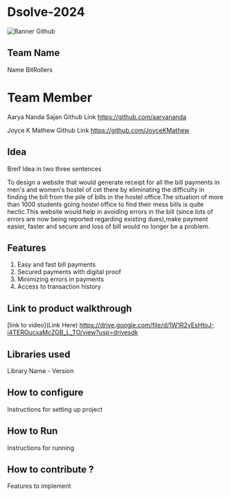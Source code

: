 # Dsolve-2024

![Banner Github](https://github.com/csacet/Dsolve-2024/assets/90597530/365f4d52-fd34-4df5-948d-8e95745a653a)


## Team Name
Name  BitRollers

# Team Member
Aarya Nanda Sajan Github Link https://github.com/aaryananda

Joyce  K Mathew Github Link https://github.com/JoyceKMathew

## Idea
Breif Idea in two three sentences 

To design a website that would generate receipt for all the bill payments in men's and women's hostel of cet there by eliminating the difficulty in finding the bill from the pile of bills in the hostel office.The situation of more than 1000 students  going hostel office to find their mess bills is quite hectic.This website would help in avoiding errors in the bill (since lots of errors are now being reported regarding existing dues),make payment easier, faster and secure and loss of bill would no longer be a problem.
## Features 
1. Easy and fast bill payments
2. Secured payments with digital proof
3. Minimizing errors in payments
4. Access to transaction history

## Link to product walkthrough
[link to video](Link Here)
https://drive.google.com/file/d/1W1R2yEsHtoJ-i4TEROucxaMcZGB_L_TO/view?usp=drivesdk
   
## Libraries used
Library Name - Version


## How to configure
Instructions for setting up project

## How to Run
Instructions for running

## How to contribute ? 
Features to implement 
